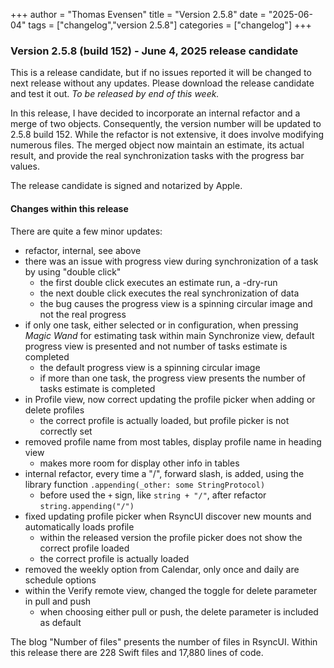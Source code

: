 +++
author = "Thomas Evensen"
title = "Version 2.5.8"
date = "2025-06-04"
tags = ["changelog","version 2.5.8"]
categories = ["changelog"]
+++

### Version 2.5.8 (build 152) - June 4, 2025  release candidate

This is a release candidate, but if no issues reported it will be changed to next release without any updates. Please download the release candidate and test it out. *To be released by end of this week.* 

In this release, I have decided to incorporate an internal refactor and a merge of two objects. Consequently, the version number will be updated to 2.5.8 build 152. While the refactor is not extensive, it does involve modifying numerous files. The merged object now maintain an estimate, its actual result, and provide the real synchronization tasks with the progress bar values.

The release candidate is signed and notarized by Apple.

#### Changes within this release

There are quite a few minor updates:

- refactor, internal, see above
- there was an issue with progress view during synchronization of a task by using "double click"
    - the first double click executes an estimate run, a -dry-run
    - the next double click executes the real synchronization of data
    - the bug causes the progress view is a spinning circular image and not the real progress
- if only one task, either selected or in configuration, when pressing *Magic Wand* for estimating task  within main Synchronize view, default progress view is presented and not number of tasks estimate is completed
    - the default progress view is a spinning circular image
    - if more than one task, the progress view presents the number of tasks estimate is completed
- in Profile view, now correct updating the profile picker when adding or delete profiles
    - the correct profile is actually loaded, but profile picker is not correctly set
- removed profile name from most tables, display profile name in heading view
    - makes more room for display other info in tables
- internal refactor, every time a "/", forward slash, is added, using the library function `.appending(_other: some StringProtocol)`
    - before used the `+` sign, like `string + "/"`, after refactor  `string.appending("/")`
- fixed updating profile picker when RsyncUI discover new mounts and automatically loads profile
    - within the released version the profile picker does not show the correct profile loaded
    - the correct profile is actually loaded
- removed the weekly option from Calendar, only once and daily are schedule options
- within the Verify remote view, changed the toggle for delete parameter in pull and push
    - when choosing either pull or push, the delete parameter is included as default
 
The blog "Number of files" presents the number of files in RsyncUI. Within this release there are 228 Swift files and 17,880 lines of code.
